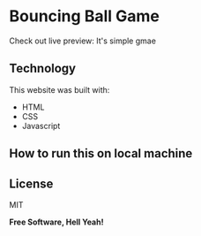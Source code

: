 
# Bouncing Ball Game 

Check out live preview: 
It's simple gmae 

## Technology
This website was built with:
- HTML
- CSS
- Javascript


## How to run this on local machine




## License

MIT

**Free Software, Hell Yeah!**
